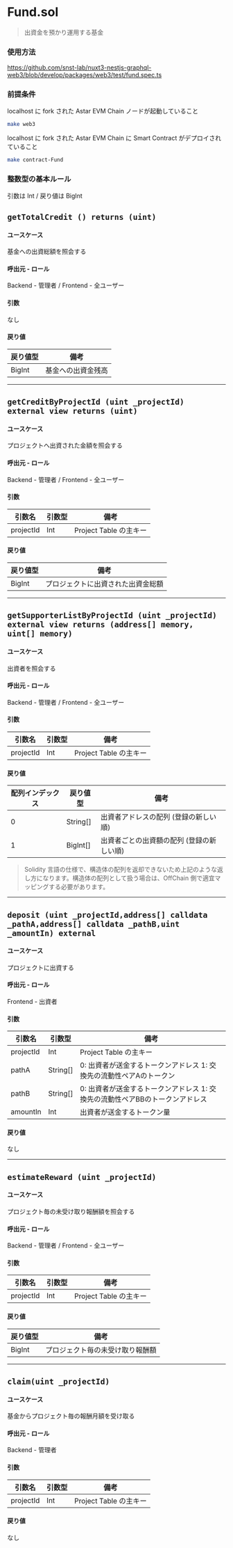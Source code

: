 # Fund.sol

> 出資金を預かり運用する基金

### 使用方法
https://github.com/snst-lab/nuxt3-nestjs-graphql-web3/blob/develop/packages/web3/test/fund.spec.ts

### 前提条件

localhost に fork された Astar EVM Chain ノードが起動していること
```sh
make web3
```

localhost に fork された Astar EVM Chain に Smart Contract がデプロイされていること
```sh
make contract-Fund
```
### 整数型の基本ルール
引数は Int /  戻り値は BigInt


## `getTotalCredit () returns (uint)`

#### ユースケース
基金への出資総額を照会する

#### 呼出元 - ロール
Backend - 管理者 / Frontend - 全ユーザー

#### 引数
なし

#### 戻り値
戻り値型    | 備考                                                                
--------|-------------------------------------------------------------------
BigInt | 基金への出資金残高


---

## `getCreditByProjectId (uint _projectId) external view returns (uint)`


#### ユースケース
プロジェクトへ出資された金額を照会する

#### 呼出元 - ロール
Backend - 管理者 / Frontend - 全ユーザー

#### 引数
 引数名     | 引数型    | 備考                                                                
-----------|--------|-------------------------------------------------------------------
 projectId | Int | Project Table の主キー 

#### 戻り値
戻り値型    | 備考                                                                
--------|-------------------------------------------------------------------
BigInt | プロジェクトに出資された出資金総額

---

## `getSupporterListByProjectId (uint _projectId) external view returns (address[] memory, uint[] memory)`

#### ユースケース
出資者を照会する

#### 呼出元 - ロール
Backend - 管理者 / Frontend - 全ユーザー

#### 引数
 引数名     | 引数型    | 備考                                                                
-----------|--------|-------------------------------------------------------------------
 projectId | Int | Project Table の主キー 

#### 戻り値
 配列インデックス | 戻り値型    | 備考                                                                
-----------|--------|-------------------------------------------------------------------
 0 | String[] | 出資者アドレスの配列 (登録の新しい順) 
 1 | BigInt[] | 出資者ごとの出資額の配列 (登録の新しい順) 

 > Solidity 言語の仕様で、構造体の配列を返却できないため上記のような返し方になります。構造体の配列として扱う場合は、OffChain 側で適宜マッピングする必要があります。

 ---

## `deposit (uint _projectId,address[] calldata _pathA,address[] calldata _pathB,uint _amountIn) external`

#### ユースケース
プロジェクトに出資する

#### 呼出元 - ロール
Frontend - 出資者

#### 引数
 引数名     | 引数型    | 備考                                                                
-----------|--------|-------------------------------------------------------------------
 projectId | Int | Project Table の主キー 
 pathA | String[] | 0: 出資者が送金するトークンアドレス 1: 交換先の流動性ペアAのトークン
 pathB | String[] | 0: 出資者が送金するトークンアドレス 1: 交換先の流動性ペアBBのトークンアドレス
 amountIn | Int | 出資者が送金するトークン量

#### 戻り値

なし

---

## `estimateReward (uint _projectId)`


#### ユースケース
プロジェクト毎の未受け取り報酬額を照会する

#### 呼出元 - ロール
Backend - 管理者 / Frontend - 全ユーザー

#### 引数
 引数名     | 引数型    | 備考                                                                
-----------|--------|-------------------------------------------------------------------
 projectId | Int | Project Table の主キー 


#### 戻り値
戻り値型    | 備考                                                                
--------|-------------------------------------------------------------------
BigInt | プロジェクト毎の未受け取り報酬額

---

## `claim(uint _projectId) `


#### ユースケース
基金からプロジェクト毎の報酬月額を受け取る

#### 呼出元 - ロール
Backend - 管理者

#### 引数
 引数名     | 引数型    | 備考                                                                
-----------|--------|-------------------------------------------------------------------
 projectId | Int | Project Table の主キー 


#### 戻り値

なし